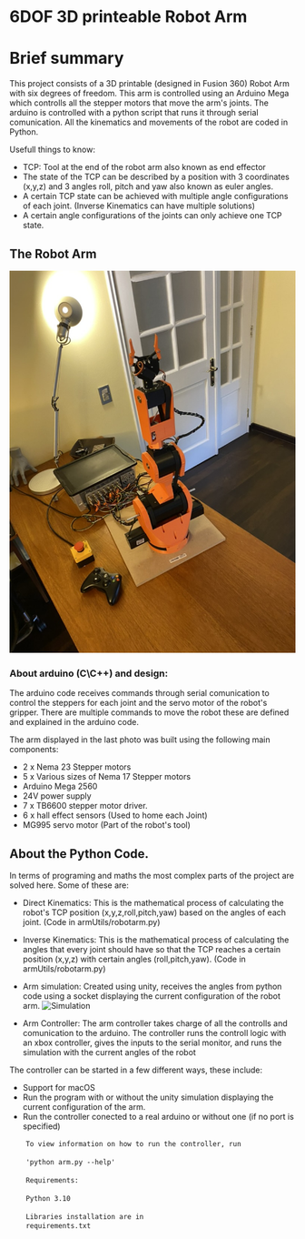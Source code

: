 # 6DOF 3D printeable Robot Arm

# Brief summary 
<p> This project consists of a 3D printable (designed in Fusion 360) Robot Arm with six degrees of freedom. This arm is controlled using an Arduino Mega which controlls all the stepper motors that move the arm's joints. The arduino is controlled with a python script that runs it through serial comunication. All the kinematics and movements of the robot are coded in Python.
</p>

<p>Usefull things to know:</p>

- TCP: Tool at the end of the robot arm also known as end effector
- The state of the TCP can be described by a position with 3 coordinates (x,y,z) and 3 angles
roll, pitch and yaw also known as euler angles.
- A certain TCP state can be achieved with multiple angle configurations of each joint. (Inverse Kinematics can have multiple solutions)
- A certain angle configurations of the joints can only achieve one TCP state.

## The Robot Arm 

<img src="src/overview.jpeg" style = "width: 50rem;" alt="">

### About arduino (C\C++) and design:
<p> The arduino code receives commands through serial comunication to control the steppers for each joint and the servo motor
    of the robot's gripper. There are multiple commands to move the robot these are defined and explained in the arduino code.</p>
    
<p>The arm displayed in the last photo was built using the following main components:</p>

- 2 x Nema 23 Stepper motors
- 5 x Various sizes of Nema 17 Stepper motors
- Arduino Mega 2560
- 24V power supply
- 7 x TB6600 stepper motor driver.
- 6 x hall effect sensors (Used to home each Joint)
- MG995 servo motor (Part of the robot's tool)

## About the Python Code.

<p> In terms of programing and maths the most complex parts of the project are solved here. Some of these are:</p>

- Direct Kinematics: This is the mathematical process of calculating the robot's TCP position (x,y,z,roll,pitch,yaw) based on the angles of each joint. (Code in armUtils/robotarm.py)

- Inverse Kinematics: This is the mathematical process of calculating the angles that every joint should have so that the TCP reaches a certain position (x,y,z) with certain angles (roll,pitch,yaw). (Code in armUtils/robotarm.py)

- Arm simulation: Created using unity, receives the angles from python code using a socket displaying the current configuration of the robot arm.
![Simulation](https://i.ibb.co/7bJFz8Q/img.png)

- Arm Controller: The arm controller takes charge of all the controlls and comunication to the arduino. The controller runs the controll logic with an xbox controller,
gives the inputs to the serial monitor, and runs the simulation with the current angles of the robot 


The controller can be started in a few different ways, these include:

 * Support for macOS
 * Run the program with or without the unity simulation displaying the current configuration of the arm.
 * Run the controller conected to a real arduino or without one (if no port is specified)

```
    To view information on how to run the controller, run

    'python arm.py --help'

    Requirements:

    Python 3.10

    Libraries installation are in 
    requirements.txt
```
